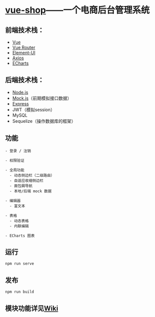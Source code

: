 # [vue-shop](http://violetks.top)——一个电商后台管理系统

## 前端技术栈：
- [Vue](https://cn.vuejs.org/)
- [Vue Router](https://router.vuejs.org/zh/)
- [Element-UI](https://element.eleme.cn/#/zh-CN)
- [Axios](http://www.axios-js.com/)
- [ECharts](https://www.echartsjs.com/zh/index.html)

## 后端技术栈：
- [Node.js](http://nodejs.cn/)
- [Mock.js](http://mockjs.com/)（前期模拟接口数据）
- [Express](http://www.expressjs.com.cn/)
- JWT（模拟session）
- MySQL
- Sequelize（操作数据库的框架）

## 功能
```
- 登录 / 注销

- 权限验证

- 全局功能
  - 动态侧边栏（二级路由）
  - 自适应收缩侧边栏
  - 面包屑导航
  - 本地/后端 mock 数据

- 编辑器
  - 富文本

- 表格
  - 动态表格
  - 内联编辑

- ECharts 图表
```

## 运行
```
npm run serve
```

## 发布
```
npm run build
```

## 模块功能详见[Wiki](https://github.com/violetks/vue-shop/wiki)
